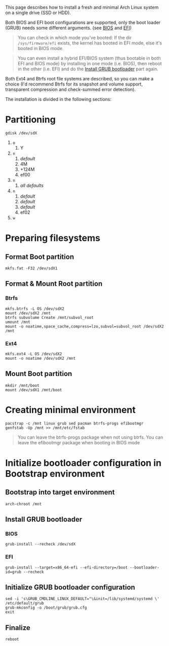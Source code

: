 This page describes how to install a fresh and minimal Arch Linux system on a single drive (SSD or HDD).

Both BIOS and EFI boot configurations are supported, only the boot loader (GRUB) needs some different arguments. (see [BIOS](#markdown-header-bios) and [EFI](#markdown-header-efi))
> You can check in which mode you've booted: If the dir `/sys/firmware/efi` exists, the kernel has booted in EFI mode, else it's booted in BIOS mode.

> You can even install a hybrid EFI/BIOS system (thus bootable in both EFI and BIOS mode) by installing in one mode (i.e. BIOS), then reboot in the other (i.e. EFI) and do the [Install GRUB bootloader](#markdown-header-install-grub-bootloader) part again.

Both Ext4 and Btrfs root file systems are described, so you can make a choice (I'd recommend Btrfs for its snapshot and volume support, transparent compression and check-summed error detection).

The installation is divided in the following sections:

# Partitioning

`gdisk /dev/sdX`

1. `o`
    1. Y
1. `n`
    1. _default_
    1. 4M
    1. +124M
    1. ef00
1. `n`
    1. _all defaults_
1. `n`
    1. _default_
    1. _default_
    1. _default_
    1. ef02
1. `w`

# Preparing filesystems

## Format Boot partition

```
mkfs.fat -F32 /dev/sdX1
```

## Format & Mount Root partition
### Btrfs
```
mkfs.btrfs -L OS /dev/sdX2
mount /dev/sdX2 /mnt
btrfs subvolume Create /mnt/subvol_root
umount /mnt
mount -o noatime,space_cache,compress=lzo,subvol=subvol_root /dev/sdX2 /mnt
```
### Ext4
```
mkfs.ext4 -L OS /dev/sdX2
mount -o noatime /dev/sdX2 /mnt
```

## Mount Boot partition

```
mkdir /mnt/boot
mount /dev/sdX1 /mnt/boot
```

# Creating minimal environment

```
pacstrap -c /mnt linux grub sed pacman btrfs-progs efibootmgr
genfstab -Up /mnt >> /mnt/etc/fstab
```

> You can leave the btrfs-progs package when not using btrfs.
> You can leave the efibootmgr package when booting in BIOS mode

# Initialize bootloader configuration in Bootstrap environment

## Bootstrap into target environment

```
arch-chroot /mnt
```

## Install GRUB bootloader

### BIOS

`grub-install --recheck /dev/sdX`

### EFI

`grub-install --target=x86_64-efi --efi-directory=/boot --bootloader-id=grub --recheck`

## Initialize GRUB bootloader configuration

```
sed -i 's\GRUB_CMDLINE_LINUX_DEFAULT="\&init=/lib/systemd/systemd \' /etc/default/grub
grub-mkconfig -o /boot/grub/grub.cfg
exit
```

## Finalize

```
reboot
```
